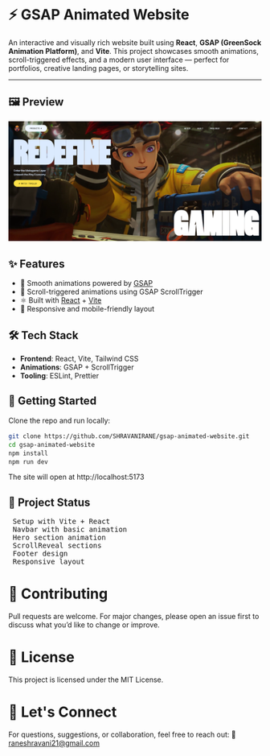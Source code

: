 # ⚡ GSAP Animated Website

An interactive and visually rich website built using **React**, **GSAP (GreenSock Animation Platform)**, and **Vite**. This project showcases smooth animations, scroll-triggered effects, and a modern user interface — perfect for portfolios, creative landing pages, or storytelling sites.


---

## 🖼️ Preview
[![Website Screenshot](public/img/thumbnail.png)](https://gsap-animated-website.netlify.app/)

## ✨ Features

- 🔄 Smooth animations powered by [GSAP](https://greensock.com/gsap/)
- 🎯 Scroll-triggered animations using GSAP ScrollTrigger
- ⚛️ Built with [React](https://react.dev/) + [Vite](https://vitejs.dev/)
- 📱 Responsive and mobile-friendly layout

## 🛠️ Tech Stack

- **Frontend**: React, Vite, Tailwind CSS
- **Animations**: GSAP + ScrollTrigger
- **Tooling**: ESLint, Prettier


## 🚀 Getting Started

Clone the repo and run locally:

```bash
git clone https://github.com/SHRAVANIRANE/gsap-animated-website.git
cd gsap-animated-website
npm install
npm run dev
```
The site will open at http://localhost:5173

## 📌 Project Status
<pre>
 Setup with Vite + React
 Navbar with basic animation
 Hero section animation
 ScrollReveal sections
 Footer design
 Responsive layout
</pre>

# 🤝 Contributing
Pull requests are welcome. For major changes, please open an issue first to discuss what you’d like to change or improve.

# 📄 License
This project is licensed under the MIT License.

# 💬 Let's Connect
For questions, suggestions, or collaboration, feel free to reach out:
📧 raneshravani21@gmail.com
